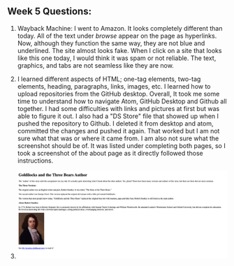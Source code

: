 ## Week 5 Questions:

1. Wayback Machine: I went to Amazon. It looks completely different than today. All of the text under *browse* appear on the page as hyperlinks. Now, although they function the same way, they are not blue and underlined. The site almost looks fake. When I click on a site that looks like this one today, I would think it was spam or not reliable. The text, graphics, and tabs are not seamless like they are now.
2. I learned different aspects of HTML; one-tag elements, two-tag elements, heading, paragraphs, links, images, etc. I learned how to upload repositories from the GitHub desktop.
Overall, It took me some time to understand how to navigate Atom, GitHub Desktop and Github all together.
I had some difficulties with links and pictures at first but was able to figure it out. I also had a "DS Store" file that showed up when I pushed the repository to Github. I deleted it from desktop and atom, committed the changes and pushed it again. That worked but I am not sure what that was or where it came from. I am also not sure what the screenshot should be of. It was listed under completing both pages, so I took a screenshot of the about page as it directly followed those instructions.

3. ![About.html screenshot](./images/about-screenshot.png)
